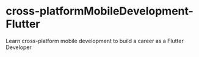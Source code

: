 # cross-platformMobileDevelopment-Flutter
Learn cross-platform mobile development to build a career as a Flutter Developer
